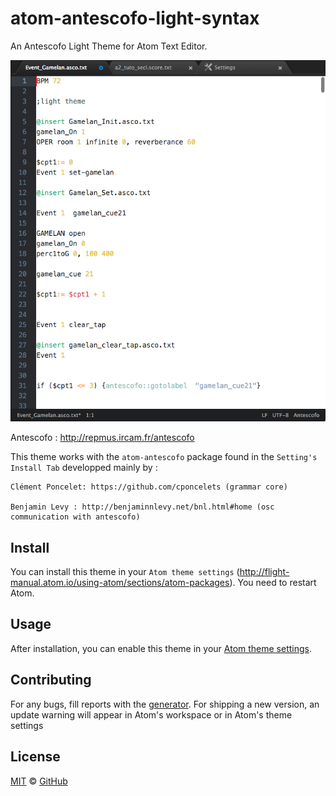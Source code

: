 # atom-antescofo-light-syntax

An Antescofo Light Theme for Atom Text Editor.

![](https://github.com/nadirB/atom-antescofo-light-syntax/blob/master/screenshots/atom-antescofo-light-screen-caps.png)



Antescofo : http://repmus.ircam.fr/antescofo

This theme works with the `atom-antescofo` package found in the `Setting's Install Tab` developped mainly by :



    Clément Poncelet: https://github.com/cponcelets (grammar core)

    Benjamin Levy : http://benjaminnlevy.net/bnl.html#home (osc communication with antescofo)


## Install

You can install this theme in your `Atom theme settings` (http://flight-manual.atom.io/using-atom/sections/atom-packages).
You need to restart Atom.

## Usage

After installation, you can enable this theme in your [Atom theme settings](http://flight-manual.atom.io/using-atom/sections/atom-packages/#_atom_themes).


## Contributing

For any bugs, fill reports with the [generator](https://github.com/nadirB/atom-antescofo-syntax/issues). For shipping a new version, an update warning will appear in Atom's workspace or in Atom's theme settings

## License

[MIT](./LICENSE) &copy; [GitHub](https://github.com/)
